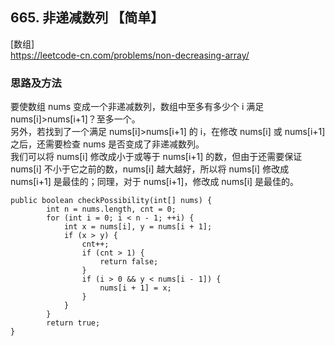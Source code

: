 ## 665. 非递减数列 【简单】     
[数组]      
https://leetcode-cn.com/problems/non-decreasing-array/      

### 思路及方法    
要使数组 nums 变成一个非递减数列，数组中至多有多少个 i 满足 nums[i]>nums[i+1]？至多一个。       
另外，若找到了一个满足 nums[i]>nums[i+1] 的 i，在修改 nums[i] 或 nums[i+1] 之后，还需要检查 nums 是否变成了非递减数列。     
我们可以将 nums[i] 修改成小于或等于 nums[i+1] 的数，但由于还需要保证 nums[i] 不小于它之前的数，nums[i] 越大越好，所以将 nums[i] 修改成 nums[i+1] 是最佳的；同理，对于 nums[i+1]，修改成 nums[i] 是最佳的。      
```
public boolean checkPossibility(int[] nums) {
        int n = nums.length, cnt = 0;
        for (int i = 0; i < n - 1; ++i) {
            int x = nums[i], y = nums[i + 1];
            if (x > y) {
                cnt++;
                if (cnt > 1) {
                    return false;
                }
                if (i > 0 && y < nums[i - 1]) {
                    nums[i + 1] = x;
                }
            }
        }
        return true;
}
```







